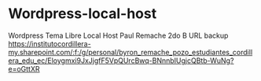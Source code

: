 # Wordpress-local-host
Wordpress Tema Libre Local Host
Paul Remache
2do B
URL
backup https://institutocordillera-my.sharepoint.com/:f:/g/personal/byron_remache_pozo_estudiantes_cordillera_edu_ec/Eloygmxi9JxJjgfF5VpQUrcBwq-BNnnbIUgjcQBtb-WuNg?e=oGttXR
